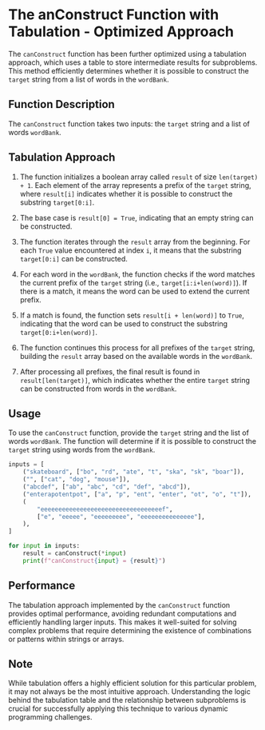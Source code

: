 # The anConstruct Function with Tabulation - Optimized Approach

The `canConstruct` function has been further optimized using a tabulation approach, which uses a table to store intermediate results for subproblems. This method efficiently determines whether it is possible to construct the `target` string from a list of words in the `wordBank`.

## Function Description

The `canConstruct` function takes two inputs: the `target` string and a list of words `wordBank`.

## Tabulation Approach

1. The function initializes a boolean array called `result` of size `len(target) + 1`. Each element of the array represents a prefix of the `target` string, where `result[i]` indicates whether it is possible to construct the substring `target[0:i]`.

2. The base case is `result[0] = True`, indicating that an empty string can be constructed.

3. The function iterates through the `result` array from the beginning. For each `True` value encountered at index `i`, it means that the substring `target[0:i]` can be constructed.

4. For each word in the `wordBank`, the function checks if the word matches the current prefix of the `target` string (i.e., `target[i:i+len(word)]`). If there is a match, it means the word can be used to extend the current prefix.

5. If a match is found, the function sets `result[i + len(word)]` to `True`, indicating that the word can be used to construct the substring `target[0:i+len(word)]`.

6. The function continues this process for all prefixes of the `target` string, building the `result` array based on the available words in the `wordBank`.

7. After processing all prefixes, the final result is found in `result[len(target)]`, which indicates whether the entire `target` string can be constructed from words in the `wordBank`.

## Usage

To use the `canConstruct` function, provide the `target` string and the list of words `wordBank`. The function will determine if it is possible to construct the `target` string using words from the `wordBank`.

```python
inputs = [
    ("skateboard", ["bo", "rd", "ate", "t", "ska", "sk", "boar"]),
    ("", ["cat", "dog", "mouse"]),
    ("abcdef", ["ab", "abc", "cd", "def", "abcd"]),
    ("enterapotentpot", ["a", "p", "ent", "enter", "ot", "o", "t"]),
    (
        "eeeeeeeeeeeeeeeeeeeeeeeeeeeeeeeeeef",
        ["e", "eeeee", "eeeeeeeee", "eeeeeeeeeeeeeee"],
    ),
]

for input in inputs:
    result = canConstruct(*input)
    print(f"canConstruct{input} = {result}")

```

## Performance

The tabulation approach implemented by the `canConstruct` function provides optimal performance, avoiding redundant computations and efficiently handling larger inputs. This makes it well-suited for solving complex problems that require determining the existence of combinations or patterns within strings or arrays.

## Note

While tabulation offers a highly efficient solution for this particular problem, it may not always be the most intuitive approach. Understanding the logic behind the tabulation table and the relationship between subproblems is crucial for successfully applying this technique to various dynamic programming challenges.
